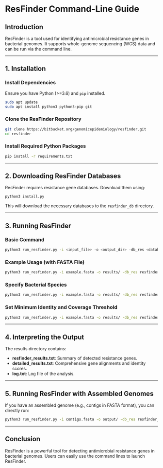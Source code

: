 # ResFinder Command-Line Guide

## Introduction
ResFinder is a tool used for identifying antimicrobial resistance genes in bacterial genomes. It supports whole-genome sequencing (WGS) data and can be run via the command line.

---

## 1. Installation

### Install Dependencies
Ensure you have Python (>=3.6) and `pip` installed.

```bash
sudo apt update
sudo apt install python3 python3-pip git
```

### Clone the ResFinder Repository
```bash
git clone https://bitbucket.org/genomicepidemiology/resfinder.git
cd resfinder
```

### Install Required Python Packages
```bash
pip install -r requirements.txt
```

---

## 2. Downloading ResFinder Databases
ResFinder requires resistance gene databases. Download them using:

```bash
python3 install.py
```

This will download the necessary databases to the `resfinder_db` directory.

---

## 3. Running ResFinder

### Basic Command
```bash
python3 run_resfinder.py -i <input_file> -o <output_dir> -db_res <database_path>
```

### Example Usage (with FASTA File)
```bash
python3 run_resfinder.py -i example.fasta -o results/ -db_res resfinder_db/
```

### Specify Bacterial Species
```bash
python3 run_resfinder.py -i example.fasta -o results/ -db_res resfinder_db/ -s "Escherichia coli"
```

### Set Minimum Identity and Coverage Threshold
```bash
python3 run_resfinder.py -i example.fasta -o results/ -db_res resfinder_db/ -s "Escherichia coli" --threshold 90 --min_cov 60
```

---

## 4. Interpreting the Output
The results directory contains:
- **resfinder_results.txt**: Summary of detected resistance genes.
- **detailed_results.txt**: Comprehensive gene alignments and identity scores.
- **log.txt**: Log file of the analysis.

---

## 5. Running ResFinder with Assembled Genomes
If you have an assembled genome (e.g., contigs in FASTA format), you can directly run:

```bash
python3 run_resfinder.py -i contigs.fasta -o output/ -db_res resfinder_db/
```

---

## Conclusion
ResFinder is a powerful tool for detecting antimicrobial resistance genes in bacterial genomes. Users can easily use the command lines to launch ResFinder.
